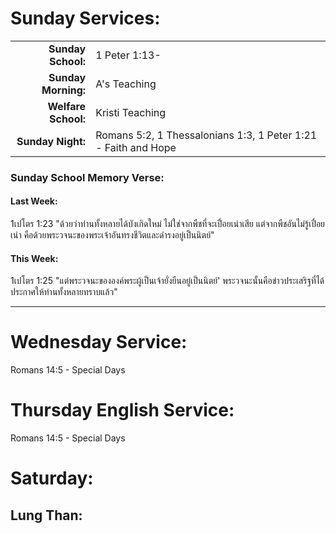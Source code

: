 # Sunday Services:

| | |
| --:|:-- |  
| **Sunday School:**  |	1 Peter 1:13-
| **Sunday Morning:** |	A's Teaching
| **Welfare School:** |	Kristi Teaching
| **Sunday Night:**   | Romans 5:2, 1 Thessalonians 1:3, 1 Peter 1:21 - Faith and Hope

### Sunday School Memory Verse:
#### Last Week: 
1เปโตร 1:23 "ด้วยว่าท่านทั้งหลายได้บังเกิดใหม่ ไม่ใช่จากพืชที่จะเปื่อยเน่าเสีย แต่จากพืชอันไม่รู้เปื่อยเน่า คือด้วยพระวจนะของพระเจ้าอันทรงชีวิตและดำรงอยู่เป็นนิตย์"

#### This Week:
1เปโตร 1:25 "แต่พระวจนะขององค์พระผู้เป็นเจ้ายั่งยืนอยู่เป็นนิตย์' พระวจนะนั้นคือข่าวประเสริฐที่ได้ประกาศให้ท่านทั้งหลายทราบแล้ว"

---
# Wednesday Service:
Romans 14:5 - Special Days

# Thursday English Service:
Romans 14:5 - Special Days

# Saturday:

## Lung Than: